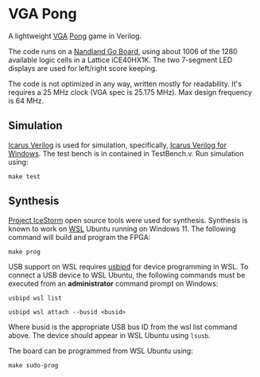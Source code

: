 
# VGA Pong

A lightweight [VGA](https://vanhunteradams.com/DE1/VGA_Driver/Driver.html) [Pong](https://www.reddit.com/r/EngineeringPorn/comments/ul49zt/the_original_pong_video_game_had_no_code_and_was/) game in Verilog.

The code runs on a [Nandland Go Board](https://nandland.com/the-go-board/), using about 1006 of the 1280 available logic cells in a Lattice iCE40HX1K. The two 7-segment LED displays are used for left/right score keeping.

The code is not optimized in any way, written mostly for readability. It's requires a 25 MHz clock (VGA spec is 25.175 MHz). Max design frequency is 64 MHz.

## Simulation

[Icarus Verilog](http://iverilog.icarus.com/) is used for simulation, specifically, [Icarus Verilog for Windows](https://bleyer.org/icarus/). The test bench is in contained in TestBench.v. Run simulation using:

```
make test
```

## Synthesis

[Project IceStorm](https://clifford.at/icestorm) open source tools were used for synthesis. Synthesis is known to work on [WSL](https://docs.microsoft.com/en-us/windows/wsl/install) Ubuntu running on Windows 11. The following command will build and program the FPGA:

```
make prog
```

USB support on WSL requires [usbipd](https://devblogs.microsoft.com/commandline/connecting-usb-devices-to-wsl) for device programming in WSL. To connect a USB device to WSL Ubuntu, the following commands must be executed from an **administrator** command prompt on Windows:

```
usbipd wsl list
```
```
usbipd wsl attach --busid <busid>
```

Where busid is the appropriate USB bus ID from the wsl list command above. The device should appear in WSL Ubuntu using ```lsusb```.

The board can be programmed from WSL Ubuntu using:

```
make sudo-prog
```
